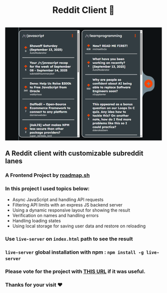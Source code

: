 <h1 align="center"> Reddit Client 🤖<h1>
<p align="center">
<img align="center" width="620px" src="./client/img/banner.png" alt="Banner Image">
</p>

## A Reddit client with customizable subreddit lanes

### A Frontend Project by [roadmap.sh](https://roadmap.sh/frontend/projects)

### In this project I used topics below:

-   Async JavaScript and handling API requests
-   Filtering API limits with an express JS backend server
-   Using a dynamic responsive layout for showing the result
-   Verification on names and handling errors
-   Handling loading states
-   Using local storage for saving user data and restore on reloading

### Use `live-server` on `index.html` path to see the result

### `live-server` global installation with npm : `npm install -g live-server`

### Please vote for the project with [THIS URL]() if it was useful.

### Thanks for your visit ❤️
